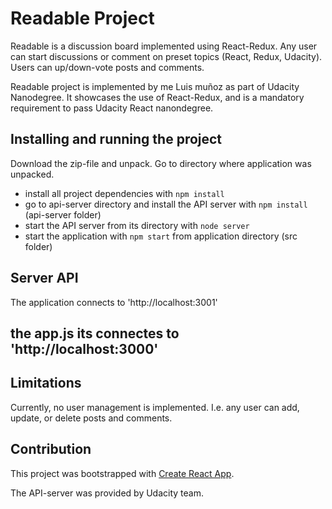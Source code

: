 # Readable Project
Readable is a discussion board implemented using React-Redux. Any user can start discussions or comment on preset topics (React, Redux, Udacity). Users can up/down-vote posts and comments.

Readable project is implemented by me Luis muñoz as part of Udacity Nanodegree. It showcases the use of React-Redux, and is a mandatory requirement to pass Udacity React nanondegree.


## Installing and running the project
Download the zip-file and unpack. Go to directory where application was unpacked.
* install all project dependencies with `npm install`
* go to api-server directory and install the API server with `npm install` (api-server folder)
* start the API server from its directory with `node server`
* start the application with `npm start` from application directory (src folder)


## Server API
The application connects to 'http://localhost:3001'

## the app.js its connectes to 'http://localhost:3000'



## Limitations
Currently, no user management is implemented. I.e. any user can add, update, or delete posts and comments.


## Contribution

This project was bootstrapped with [Create React App](https://github.com/facebookincubator/create-react-app).

The API-server was provided by Udacity team.


